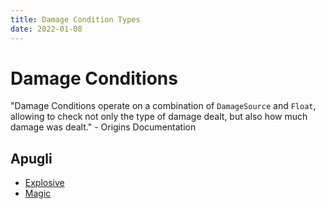 ```yaml
---
title: Damage Condition Types
date: 2022-01-08
---
```


# Damage Conditions

"Damage Conditions operate on a combination of `DamageSource` and `Float`, allowing to check not only the type of damage dealt, but also how much damage was dealt." - Origins Documentation

## Apugli
- [Explosive](explosive)
- [Magic](magic)